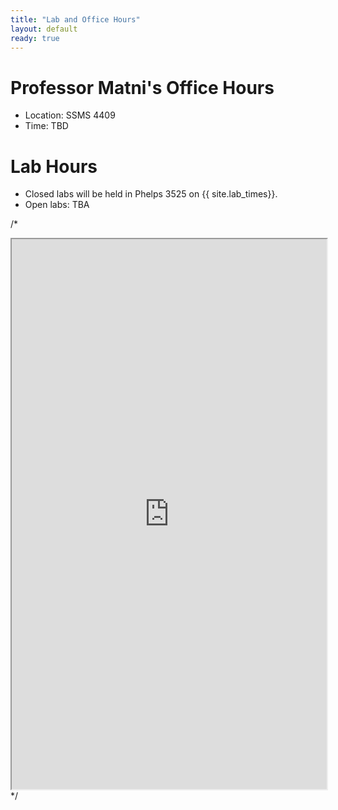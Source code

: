 ```yaml
---
title: "Lab and Office Hours"
layout: default
ready: true
---
```


# Professor Matni's Office Hours

* Location: SSMS 4409
* Time: TBD


# Lab Hours

* Closed labs will be held in Phelps 3525 on {{ site.lab_times}}.
* Open labs: TBA

<style>
iframe { width: 100%;height:880px; overflow: scroll; }  
</style>

 
/*
<iframe src="http://bit.ly/cs8labhours"></iframe>
*/
